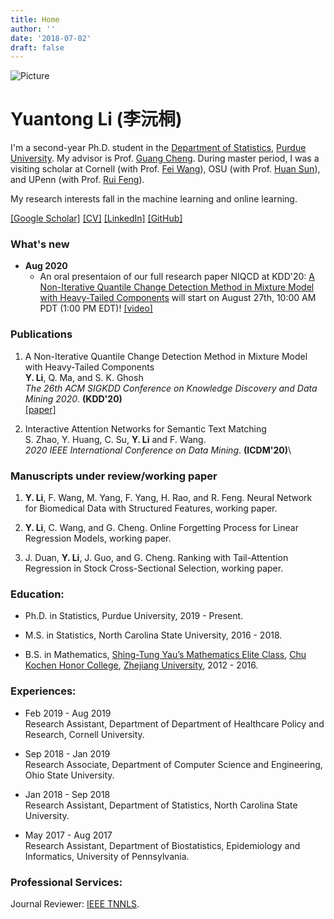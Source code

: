 ```yaml
---
title: Home
author: ''
date: '2018-07-02'
draft: false
---
```


![Picture](/self-image/selfie.jpg)

# Yuantong Li (李沅桐)
I'm a second-year Ph.D. student in the [Department of Statistics](https://www.stat.purdue.edu/index.html), [Purdue University](https://www.purdue.edu). My advisor is Prof. [Guang Cheng](https://www.stat.purdue.edu/~chengg/2.html). During master period, I was a visiting scholar at Cornell (with Prof. [Fei Wang](https://sites.google.com/site/cornellwanglab/home)), OSU (with Prof. [Huan Sun](http://web.cse.ohio-state.edu/~sun.397/)), and UPenn (with Prof. [Rui Feng](https://www.dbei.med.upenn.edu/bio/rui-feng-phd)).

My research interests fall in the machine learning and online learning.

[[Google Scholar]](https://scholar.google.com/citations?hl=en&user=wT8kLn4AAAAJ&view_op=list_works&sortby=title&gmla=AJsN-F76O2e1DXmn54H5khUZ1Fl2HpQcHUCTxdZDV6UkaC0crFRf0QtIPZ5Dbr0Iy5y8_saLFPb3SSj-6HRJ1dyUOOKqJk_d9vHFDeMGDGh3b2pDdGcepdI&sciund=1766651423776757674)
[[CV]](/CV/CV_Tech_One_page_Yuantong_Li.pdf)
[[LinkedIn]](https://www.linkedin.com/in/yuantongli/)
[[GitHub]](https://github.com/Likelyt)

### What's new
* __Aug 2020__ 
  * An oral presentaion of our full research paper NIQCD at KDD'20: [A Non-Iterative Quantile Change Detection Method in Mixture Model with Heavy-Tailed Components](https://arxiv.org/abs/2006.11383) will start on August 27th, 10:00 AM PDT (1:00 PM EDT)! [[video]](https://vimeo.com/443853561)

### Publications

1. A Non-Iterative Quantile Change Detection Method in Mixture Model with Heavy-Tailed Components\
**Y. Li**, Q. Ma, and S. K. Ghosh\
_The 26th ACM SIGKDD Conference on Knowledge Discovery and Data Mining 2020_. **(KDD'20)**\
[[paper]](https://arxiv.org/abs/2006.11383)

2. Interactive Attention Networks for Semantic Text Matching\
S. Zhao, Y. Huang, C. Su, **Y. Li** and F. Wang.\
_2020 IEEE International Conference on Data Mining_. **(ICDM'20)**\


### Manuscripts under review/working paper

1. **Y. Li**, F. Wang, M. Yang, F. Yang, H. Rao, and R. Feng. Neural Network for Biomedical Data with Structured Features, working paper.

2. **Y. Li**, C. Wang, and G. Cheng. Online Forgetting Process for Linear Regression Models, working paper.

3. J. Duan, **Y. Li**, J. Guo, and G. Cheng.
Ranking with Tail-Attention Regression in Stock Cross-Sectional Selection, working paper.




### Education:

* Ph.D. in Statistics, Purdue University, 2019 - Present.

* M.S. in Statistics, North Carolina State University, 2016 - 2018.

* B.S. in Mathematics, [Shing-Tung Yau’s Mathematics Elite Class](http://www.yau-awards.org/yauclass.php), [Chu Kochen Honor College](http://ckc.zju.edu.cn/english/), [Zhejiang University](https://www.zju.edu.cn/english/), 2012 - 2016.


### Experiences:

*  Feb 2019 - Aug 2019\
Research Assistant, Department of Department of Healthcare Policy and Research, Cornell University.

*  Sep 2018 - Jan 2019\
Research Associate, Department of Computer Science and Engineering, Ohio State University.

*  Jan 2018 - Sep 2018\
Research Assistant, Department of Statistics, North Carolina State University.

*  May 2017 - Aug 2017\
Research Assistant, Department of Biostatistics, Epidemiology and Informatics, University of Pennsylvania.


### Professional Services:

Journal Reviewer: [IEEE TNNLS](https://ieeexplore.ieee.org/xpl/RecentIssue.jsp?punumber=5962385).








